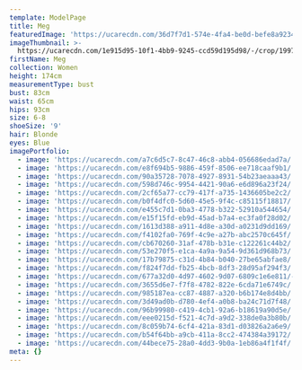 ```yaml
---
template: ModelPage
title: Meg
featuredImage: 'https://ucarecdn.com/36d7f7d1-574e-4fa4-be0d-befe8a9234a2/'
imageThumbnail: >-
  https://ucarecdn.com/1e915d95-10f1-4bb9-9245-ccd59d195d98/-/crop/1997x2710/0,0/-/preview/
firstName: Meg
collection: Women
height: 174cm
measurementType: bust
bust: 83cm
waist: 65cm
hips: 93cm
size: 6-8
shoeSize: '9'
hair: Blonde
eyes: Blue
imagePortfolio:
  - image: 'https://ucarecdn.com/a7c6d5c7-8c47-46c8-abb4-056686edad7a/'
  - image: 'https://ucarecdn.com/e8f694b5-9886-459f-8506-ee718caaf9b1/'
  - image: 'https://ucarecdn.com/90a35728-7078-4927-8931-54b23aeaaa43/'
  - image: 'https://ucarecdn.com/598d746c-9954-4421-90a6-e6d896a23f24/'
  - image: 'https://ucarecdn.com/2cf65a77-cc79-417f-a735-1436605be2c2/'
  - image: 'https://ucarecdn.com/b0f4dfc0-5d60-45e5-9f4c-c85115f18817/'
  - image: 'https://ucarecdn.com/e455c7d1-0ba3-4778-b322-52910a544654/'
  - image: 'https://ucarecdn.com/e15f15fd-eb9d-45ad-b7a4-ec3fa0f28d02/'
  - image: 'https://ucarecdn.com/1613d388-a911-4d8e-a30d-a0231d9dd169/'
  - image: 'https://ucarecdn.com/f4102fa0-769f-4c9e-a27b-abc2570c645f/'
  - image: 'https://ucarecdn.com/cb670260-31af-478b-b31e-c122261c44b2/'
  - image: 'https://ucarecdn.com/53e270f5-e1ca-4a9a-9a54-9d361d968b73/'
  - image: 'https://ucarecdn.com/17b79875-c31d-4b84-b040-27be65abfae8/'
  - image: 'https://ucarecdn.com/f824f7dd-fb25-4bcb-8df3-28d95af294f3/'
  - image: 'https://ucarecdn.com/677a32d0-4d97-4602-9d07-6809c1e6e811/-/preview/'
  - image: 'https://ucarecdn.com/3655d6e7-f7f8-4782-822e-6cda71e6749c/'
  - image: 'https://ucarecdn.com/985187ea-cc87-4887-a320-b6b174e8d4bb/'
  - image: 'https://ucarecdn.com/3d49ad0b-d780-4ef4-a0b8-ba24c71d7f48/'
  - image: 'https://ucarecdn.com/96b99980-c419-4cb1-92a6-b18619a90d5e/'
  - image: 'https://ucarecdn.com/eee0215d-f521-4c7d-a9d2-338de0a3b80b/'
  - image: 'https://ucarecdn.com/8c059b74-6cf4-421a-83d1-d03826a2a6e9/'
  - image: 'https://ucarecdn.com/b54f64bb-a9cb-411a-8cc2-474384a39172/'
  - image: 'https://ucarecdn.com/44bece75-28a0-4dd3-9b0a-1eb86a4f1f4f/'
meta: {}
---
```


